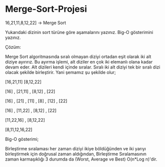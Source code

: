 # Merge-Sort-Projesi

16,21,11,8,12,22] -> Merge Sort

Yukarıdaki dizinin sort türüne göre aşamalarını yazınız. Big-O gösterimini yazınız.

Çözüm:

Merge Sort algoritmasında sıralı olmayan diziyi ortadan eşit olarak iki alt diziye ayırırız. Bu ayırma işlemi, alt diziler en çok iki elemanlı olana kadar devam eder. Alt dizileri kendi içinde sıralar. Sıralı iki alt diziyi tek bir sıralı dizi olacak şekilde birleştirir. Yani şemamız şu şekilde olur;

[16,21,11] [8,12,22]

[16] , [21,11] , [8,12] , [22]

[16] , [21] , [11] , [8] , [12] , [22]

[16] , [11,22] , [8,12] , [22]

[11,22,16] , [8,12,22]

[8,11,12,16,22]

Big-O gösterimi;

Birleştirme sıralaması her zaman diziyi ikiye böldüğünden ve iki yarıyı birleştirmek için doğrusal zaman aldığından, Birleştirme Sıralamasının zaman karmaşıklığı 3 durumda da (Worst, Average ve Best) O(n*Log n)'dir.
